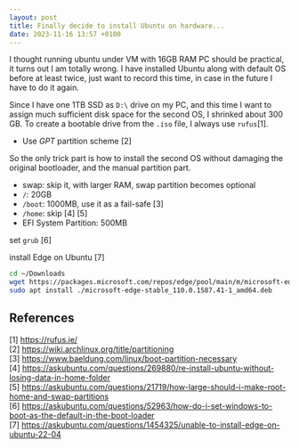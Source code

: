 ```yaml
---
layout: post
title: Finally decide to install Ubuntu on hardware...
date: 2023-11-16 13:57 +0100
---
```



I thought running ubuntu under VM with 16GB RAM PC should be practical, it turns out I am totally wrong. I have installed Ubuntu along with default OS before at least twice, just want to record this time, in case in the future I have to do it again.

Since I have one 1TB SSD as `D:\` drive on my PC, and this time I want to assign much sufficient disk space for the second OS, I shrinked about 300 GB. To create a bootable drive from the `.iso` file, I always use `rufus`[1]. 
- Use *GPT* partition scheme [2]

So the only trick part is how to install the second OS without damaging the original bootloader, and the manual partition part.

- swap: skip it, with larger RAM, swap partition becomes optional
- `/`: 20GB
- `/boot`: 1000MB, use it as a fail-safe [3]
- `/home`: skip [4] [5]
- EFI System Partition: 500MB

set `grub` [6]

install Edge on Ubuntu [7]
```bash
cd ~/Downloads
wget https://packages.microsoft.com/repos/edge/pool/main/m/microsoft-edge-stable/microsoft-edge-stable_110.0.1587.41-1_amd64.deb?brand=M102
sudo apt install ./microsoft-edge-stable_110.0.1587.41-1_amd64.deb
```


## References
[1] https://rufus.ie/ <br>
[2] https://wiki.archlinux.org/title/partitioning <br>
[3] https://www.baeldung.com/linux/boot-partition-necessary <br>
[4] https://askubuntu.com/questions/269880/re-install-ubuntu-without-losing-data-in-home-folder <br>
[5] https://askubuntu.com/questions/21719/how-large-should-i-make-root-home-and-swap-partitions <br>
[6] https://askubuntu.com/questions/52963/how-do-i-set-windows-to-boot-as-the-default-in-the-boot-loader <br>
[7] https://askubuntu.com/questions/1454325/unable-to-install-edge-on-ubuntu-22-04